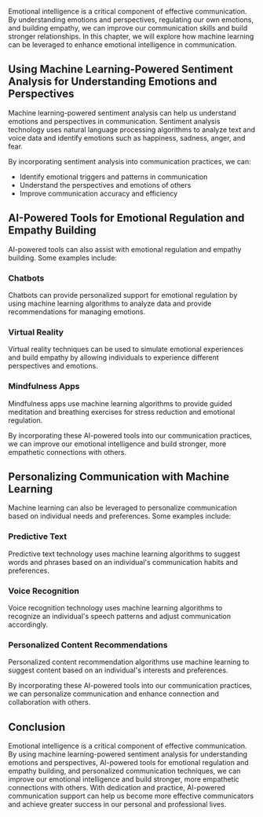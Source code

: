 
Emotional intelligence is a critical component of effective communication. By understanding emotions and perspectives, regulating our own emotions, and building empathy, we can improve our communication skills and build stronger relationships. In this chapter, we will explore how machine learning can be leveraged to enhance emotional intelligence in communication.

Using Machine Learning-Powered Sentiment Analysis for Understanding Emotions and Perspectives
---------------------------------------------------------------------------------------------

Machine learning-powered sentiment analysis can help us understand emotions and perspectives in communication. Sentiment analysis technology uses natural language processing algorithms to analyze text and voice data and identify emotions such as happiness, sadness, anger, and fear.

By incorporating sentiment analysis into communication practices, we can:

* Identify emotional triggers and patterns in communication
* Understand the perspectives and emotions of others
* Improve communication accuracy and efficiency

AI-Powered Tools for Emotional Regulation and Empathy Building
--------------------------------------------------------------

AI-powered tools can also assist with emotional regulation and empathy building. Some examples include:

### Chatbots

Chatbots can provide personalized support for emotional regulation by using machine learning algorithms to analyze data and provide recommendations for managing emotions.

### Virtual Reality

Virtual reality techniques can be used to simulate emotional experiences and build empathy by allowing individuals to experience different perspectives and emotions.

### Mindfulness Apps

Mindfulness apps use machine learning algorithms to provide guided meditation and breathing exercises for stress reduction and emotional regulation.

By incorporating these AI-powered tools into our communication practices, we can improve our emotional intelligence and build stronger, more empathetic connections with others.

Personalizing Communication with Machine Learning
-------------------------------------------------

Machine learning can also be leveraged to personalize communication based on individual needs and preferences. Some examples include:

### Predictive Text

Predictive text technology uses machine learning algorithms to suggest words and phrases based on an individual's communication habits and preferences.

### Voice Recognition

Voice recognition technology uses machine learning algorithms to recognize an individual's speech patterns and adjust communication accordingly.

### Personalized Content Recommendations

Personalized content recommendation algorithms use machine learning to suggest content based on an individual's interests and preferences.

By incorporating these AI-powered tools into our communication practices, we can personalize communication and enhance connection and collaboration with others.

Conclusion
----------

Emotional intelligence is a critical component of effective communication. By using machine learning-powered sentiment analysis for understanding emotions and perspectives, AI-powered tools for emotional regulation and empathy building, and personalized communication techniques, we can improve our emotional intelligence and build stronger, more empathetic connections with others. With dedication and practice, AI-powered communication support can help us become more effective communicators and achieve greater success in our personal and professional lives.
